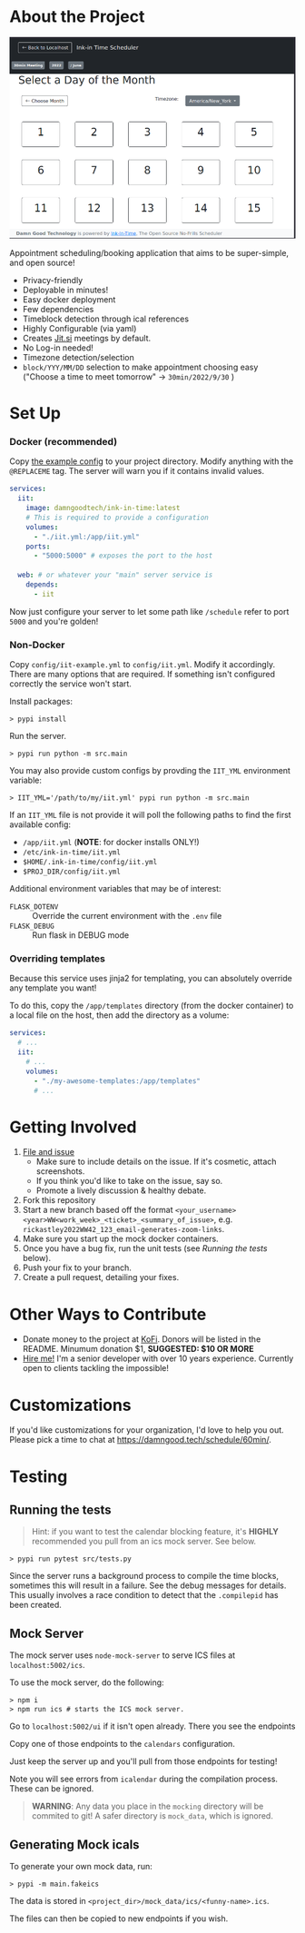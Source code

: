 # About the Project

![Ink-in Time Screenshot](./docs/images/screenshot-1.png)

Appointment scheduling/booking application that aims to be super-simple, and open source!

- Privacy-friendly
- Deployable in minutes!
- Easy docker deployment
- Few dependencies
- Timeblock detection through ical references
- Highly Configurable (via yaml)
- Creates [Jit.si](https://meet.jit.si) meetings by default.
- No Log-in needed!
- Timezone detection/selection
- `block/YYY/MM/DD` selection to make appointment choosing easy
  ("Choose a time to meet tomorrow" → `30min/2022/9/30` )

# Set Up

### Docker (recommended)

Copy [the example config](./config/iit.example.yml) to your project directory.
Modify anything with the `@REPLACEME` tag. The server will warn you if it
contains invalid values.

```yml
services:
  iit:
    image: damngoodtech/ink-in-time:latest
    # This is required to provide a configuration
    volumes:
      - "./iit.yml:/app/iit.yml"
    ports:
      - "5000:5000" # exposes the port to the host
  
  web: # or whatever your "main" server service is
    depends:
      - iit
```

Now just configure your server to let some path like `/schedule` refer
to port `5000` and you're golden!

### Non-Docker

Copy `config/iit-example.yml` to `config/iit.yml`. Modify it accordingly. There
are many options that are required. If something isn't configured correctly
the service won't start.

Install packages:

```shell
> pypi install
```

Run the server.

```shell
> pypi run python -m src.main
```

You may also provide custom configs by provding the `IIT_YML` environment variable:

```shell
> IIT_YML='/path/to/my/iit.yml' pypi run python -m src.main
```

If an `IIT_YML` file is not provide it will poll the following paths to
find the first available config:

- `/app/iit.yml` (**NOTE**: for docker installs ONLY!)
- `/etc/ink-in-time/iit.yml`
- `$HOME/.ink-in-time/config/iit.yml`
- `$PROJ_DIR/config/iit.yml`

Additional environment variables that may be of interest:

<dl>
  <dt><code>FLASK_DOTENV</code></dt>
  <dd>Override the current environment with the <code>.env</code> file</dd>
  <dt><code>FLASK_DEBUG</code></dt>
  <dd>Run flask in DEBUG mode</dd>
</dl>

### Overriding templates

Because this service uses jinja2 for templating, you can absolutely
override any template you want!

To do this, copy the `/app/templates` directory (from the docker container) to a local file on the host, then add the directory as a volume:

```yml
services:
  # ...
  iit:
    # ...
    volumes:
      - "./my-awesome-templates:/app/templates"
      # ...
```

# Getting Involved

1. [File and issue](https://github.com/src-r-r/ink-in-time/issues)
   - Make sure to include details on the issue. If it's cosmetic, attach screenshots.
   - If you think you'd like to take on the issue, say so.
   - Promote a lively discussion & healthy debate.
2. Fork this repository
3. Start a new branch based off the format `<your_username><year>WW<work_week>_<ticket>_<summary_of_issue>`, e.g. `rickastley2022WW42_123_email-generates-zoom-links`.
3. Make sure you start up the mock docker containers.
4. Once you have a bug fix, run the unit tests (see _Running the tests_ below).
5. Push your fix to your branch.
6. Create a pull request, detailing your fixes.

# Other Ways to Contribute

- Donate money to the project at [KoFi](https://ko-fi.com/summary/c05d8728-c615-45f7-9f5d-5fe3b57895c9).
  Donors will be listed in the README. Minumum donation $1, **SUGGESTED: $10 OR MORE**
- [Hire me!](https://damngood.tech) I'm a senior developer with over 10 years experience.
  Currently open to clients tackling the impossible!

# Customizations

If you'd like customizations for your organization, I'd love to help you out.
Please pick a time to chat at <https://damngood.tech/schedule/60min/>.

# Testing

## Running the tests

> Hint: if you want to test the calendar blocking feature, it's **HIGHLY**
> recommended you pull from an ics mock server. See below.

```
> pypi run pytest src/tests.py
```

Since the server runs a background process to compile the time blocks,
sometimes this will result in a failure. See the debug messages for details.
This usually involves a race condition to detect that the `.compilepid` has
been created.

## Mock Server

The mock server uses `node-mock-server` to serve ICS files at `localhost:5002/ics`.

To use the mock server, do the following:

```shell
> npm i
> npm run ics # starts the ICS mock server.
```

Go to `localhost:5002/ui` if it isn't open already. There you see the endpoints

Copy one of those endpoints to the `calendars` configuration.

Just keep the server up and you'll pull from those endpoints for testing!

Note you will see errors from `icalendar` during the compilation process. These can be ignored.

> **WARNING**: Any data you place in the `mocking` directory will be commited to git!
> A safer directory is `mock_data`, which is ignored.

## Generating Mock icals

To generate your own mock data, run:

```shell
> pypi -m main.fakeics
```

The data is stored in `<project_dir>/mock_data/ics/<funny-name>.ics`.

The files can then be copied to new endpoints if you wish.
